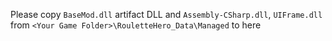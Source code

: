 Please copy `BaseMod.dll` artifact DLL and `Assembly-CSharp.dll`, `UIFrame.dll` from `<Your Game Folder>\RouletteHero_Data\Managed` to here
